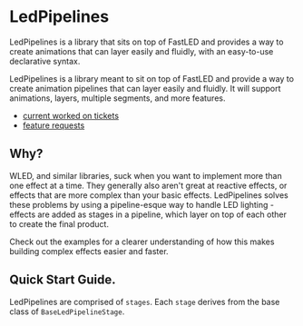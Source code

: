 # LedPipelines

LedPipelines is a library that sits on top of FastLED and provides a way to create animations that can layer easily and fluidly, with an easy-to-use declarative syntax.

LedPipelines is a library meant to sit on top of FastLED and provide a way to create animation pipelines that can layer easily and fluidly. It will support animations, layers, multiple segments, and more features.

- [current worked on tickets](https://github.com/users/TheVizWiz/projects/3/views/1)
- [feature requests](https://github.com/TheVizWiz/LedPipelines/issues)


## Why?
WLED, and similar libraries, suck when you want to implement more than one effect at a time. They generally also aren't great at reactive effects, or effects that are more complex than your basic effects. LedPipelines solves these problems by using a pipeline-esque way to handle LED lighting - effects are added as stages in a pipeline, which layer on top of each other to create the final product.

Check out the examples for a clearer understanding of how this makes building complex effects easier and faster.


## Quick Start Guide.

LedPipelines are comprised of `stages`. Each `stage` derives from the base class of `BaseLedPipelineStage`. 
